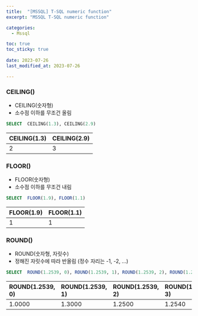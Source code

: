 ```yaml
---
title:  "[MSSQL] T-SQL numeric function" 
excerpt: "MSSQL T-SQL numeric function"

categories:
  - Mssql

toc: true
toc_sticky: true
 
date: 2023-07-26
last_modified_at: 2023-07-26

---
```

### CEILING()
- CEILING(숫자형)
- 소수점 이하를 무조건 올림
```sql
SELECT  CEILING(1.3), CEILING(2.9)
```
| CEILING(1.3)| CEILING(2.9) |
|:------------|:-------------|
| 2           | 3            |


### FLOOR()
- FLOOR(숫자형)
- 소수점 이하를 무조건 내림
```sql
SELECT  FLOOR(1.9), FLOOR(1.1)
```
| FLOOR(1.9) | FLOOR(1.1) |
|:-----------|:-----------|
| 1          | 1          |

### ROUND()
- ROUND(숫자형, 자릿수)
- 정해진 자릿수에 따라 반올림 (정수 자리는 -1, -2, ...)
```sql
SELECT  ROUND(1.2539, 0), ROUND(1.2539, 1), ROUND(1.2539, 2), ROUND(1.2539, 3)
```
| ROUND(1.2539, 0) | ROUND(1.2539, 1) | ROUND(1.2539, 2) | ROUND(1.2539, 3) |
|:-----------------|:-----------------|:-----------------|:-----------------|
| 1.0000           | 1.3000           | 1.2500           | 1.2540           |